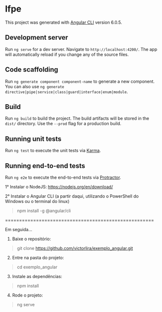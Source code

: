 # Ifpe

This project was generated with [Angular CLI](https://github.com/angular/angular-cli) version 6.0.5.

## Development server

Run `ng serve` for a dev server. Navigate to `http://localhost:4200/`. The app will automatically reload if you change any of the source files.

## Code scaffolding

Run `ng generate component component-name` to generate a new component. You can also use `ng generate directive|pipe|service|class|guard|interface|enum|module`.

## Build

Run `ng build` to build the project. The build artifacts will be stored in the `dist/` directory. Use the `--prod` flag for a production build.

## Running unit tests

Run `ng test` to execute the unit tests via [Karma](https://karma-runner.github.io).

## Running end-to-end tests

Run `ng e2e` to execute the end-to-end tests via [Protractor](http://www.protractortest.org/).


1° Instalar o NodeJS:
https://nodejs.org/en/download/

2° Instalar o Angular CLI (a partir daqui, utilizando o PowerShell do Windows ou o terminal do linux)
>   npm install -g @angular/cli

=====================================================

Em seguida...

1. Baixe o repositório:
>   git clone https://github.com/victorlira/exemplo_angular.git

2. Entre na pasta do projeto:
>   cd exemplo_angular

3. Instale as dependências:
>   npm install

4. Rode o projeto:
>   ng serve
